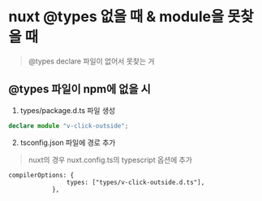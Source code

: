 # nuxt @types 없을 때 & module을 못찾을 때

> @types declare 파일이 없어서 못찾는 거

## @types 파일이 npm에 없을 시

1. types/package.d.ts 파일 생성

```ts
declare module "v-click-outside";
```

2. tsconfig.json 파일에 경로 추가

> nuxt의 경우 nuxt.config.ts의 typescript 옵션에 추가

```
compilerOptions: {
				types: ["types/v-click-outside.d.ts"],
			},
```
